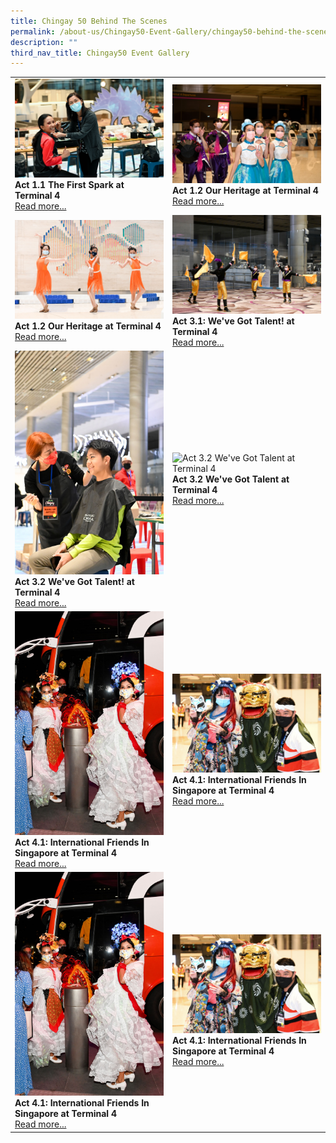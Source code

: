 ```yaml
---
title: Chingay 50 Behind The Scenes
permalink: /about-us/Chingay50-Event-Gallery/chingay50-behind-the-scenes
description: ""
third_nav_title: Chingay50 Event Gallery
---
```

<table width="100%" border="0">
	<tr>
		<td width="50%" style="border:0px;"><img src="/images/Event%20Gallery/Behind%20The%20Scenes/Dance%20Inspiration-01.jpg" alt="Act 1.1 The First Spark at Terminal 4" style="width:370px;height:auto;" /><br /><b>Act 1.1 The First Spark at Terminal 4</b><br/><a href="/event-gallery/Chingay-50-Behind-The-Scenes/act-1-1-the-first-spark-at-termina-4">Read more...</a></td>
<td width="50%" style="border:0px;"><img src="/images/Event%20Gallery/Behind%20The%20Scenes/Act%201%20Da%20Tou%20Wawa%20The%20Academy%20of%20Dance%20and%20Shimmyrina-01.jpg" alt="Act 1.2 Our Heritage at Terminal 4" style="width:370px;height:auto;" /><br /><b>Act 1.2 Our Heritage at Terminal 4</b><br/><a href="/event-gallery/Chingay-50-Behind-The-Scenes/act-1-2-our-heritage-at-changi-terminal-4">Read more...</a></td>
	</tr>
	<tr>
		<td width="50%" style="border:0px;"><img src="/images/Event%20Gallery/Behind%20The%20Scenes/Act%202%20Butterfly%20Girls-01.jpg" alt="Act 1.2 Our Heritage at Terminal 4" style="width:370px;height:auto;" /><br /><b>Act 1.2 Our Heritage at Terminal 4</b><br/><a href="/event-gallery/Chingay-50-Behind-The-Scenes/act-1-2-our-heritage-at-terminal-4">Read more...</a></td>
<td width="50%" style="border:0px;"><img src="/images/Event%20Gallery/Behind%20The%20Scenes/Act%203%201%20Soka%20Gakkai%20flagturners%20practicing-01.jpg" alt="Act 3.1: We've Got Talent! at Terminal 4" style="width:370px;height:auto;" /><br /><b>Act 3.1: We've Got Talent! at Terminal 4</b><br/><a href="/event-gallery/Chingay-50-Behind-The-Scenes/we-ve-got-talent-at-terminal-4">Read more...</a></td>
	</tr>
	<tr>
		<td width="50%" style="border:0px;"><img src="/images/Event%20Gallery/Behind%20The%20Scenes/Act%204%201%20Community%20Star%20Joshua%20Low-01.jpg" alt="Act 3.2 We've Got Talent! at Terminal 4" style="width:370px;height:auto;" /><br /><b>Act 3.2 We've Got Talent! at Terminal 4</b><br/><a href="/event-gallery/Chingay-50-Behind-The-Scenes/Act3-2-We-ve-Got-Talent-at-Terminal-4">Read more...</a></td>
<td width="50%" style="border:0px;"><img src="/images/Event%20Gallery/Behind%20The%20Scenes/Category%20Cover%20Photo-01.jpg)" alt="Act 3.2 We've Got Talent at Terminal 4" style="width:370px;height:auto;" /><br /><b>Act 3.2 We've Got Talent at Terminal 4</b><br/><a href="/event-gallery/Chingay-50-Behind-The-Scenes/act-3-2-We-ve-Got-Talent-at-Terminal-4">Read more...</a></td>
	</tr>
	<tr>
		<td width="50%" style="border:0px;"><img src="/images/Event%20Gallery/Behind%20The%20Scenes/International%20Friends%20boarding%20bus%20to%20Jewel-01.jpg" alt="Act 4.1: International Friends In Singapore at Terminal 4" style="width:370px;height:auto;" /><br /><b>Act 4.1: International Friends In Singapore at Terminal 4</b><br/><a href="/event-gallery/Chingay-50-Behind-The-Scenes/Act-4-1-International-Friends-In-Singapore-at-Terminal-4">Read more...</a></td>
<td width="50%" style="border:0px;"><img src="/images/Event%20Gallery/Behind%20The%20Scenes/International%20Friends%20Japanese-01.jpg" alt="Act 4.1: International Friends In Singapore at Terminal 4" style="width:370px;height:auto;" /><br /><b>Act 4.1: International Friends In Singapore at Terminal 4</b><br/><a href="/event-gallery/Chingay-50-Behind-The-Scenes/Act-4-1-Int-Friends-In-Singapore-at-Changi-Terminal4">Read more...</a></td>
	</tr>
	<tr>
		<td width="50%" style="border:0px;"><img src="/images/Event%20Gallery/Behind%20The%20Scenes/International%20Friends%20boarding%20bus%20to%20Jewel-01.jpg" alt="Act 4.1: International Friends In Singapore at Terminal 4" style="width:370px;height:auto;" /><br /><b>Act 4.1: International Friends In Singapore at Terminal 4</b><br/><a href="/event-gallery/Chingay-50-Behind-The-Scenes/Act-4-1-International-Friends-In-Singapore-at-Terminal-4">Read more...</a></td>
<td width="50%" style="border:0px;"><img src="/images/Event%20Gallery/Behind%20The%20Scenes/International%20Friends%20Japanese-01.jpg" alt="Act 4.1: International Friends In Singapore at Terminal 4" style="width:370px;height:auto;" /><br /><b>Act 4.1: International Friends In Singapore at Terminal 4</b><br/><a href="/event-gallery/Chingay-50-Behind-The-Scenes/Act-4-1-Int-Friends-In-Singapore-at-Changi-Terminal4">Read more...</a></td>
	</tr>
	</table>